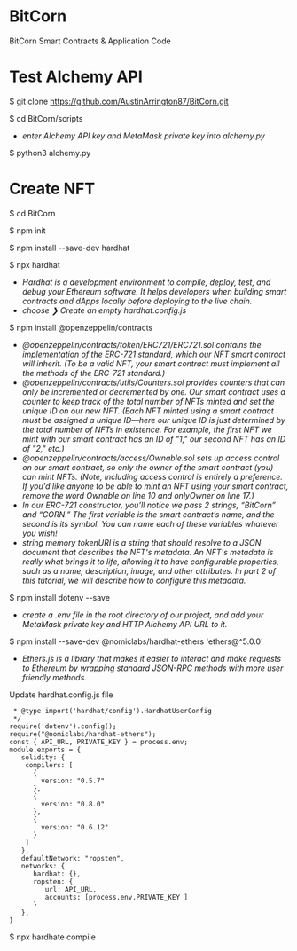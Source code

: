 # BitCorn
BitCorn Smart Contracts &amp; Application Code

# Test Alchemy API
$ git clone https://github.com/AustinArrington87/BitCorn.git

$ cd BitCorn/scripts
* *enter Alchemy API key and MetaMask private key into alchemy.py*

$ python3 alchemy.py

# Create NFT 

$ cd BitCorn

$ npm init 

$ npm install --save-dev hardhat

$ npx hardhat

* *Hardhat is a development environment to compile, deploy, test, and debug your Ethereum software. It helps developers when building smart contracts and dApps locally before deploying to the live chain.*
* *choose ❯ Create an empty hardhat.config.js*

$ npm install @openzeppelin/contracts

* *@openzeppelin/contracts/token/ERC721/ERC721.sol contains the implementation of the ERC-721 standard, which our NFT smart contract will inherit. (To be a valid NFT, your smart contract must implement all the methods of the ERC-721 standard.)*
* *@openzeppelin/contracts/utils/Counters.sol provides counters that can only be incremented or decremented by one. Our smart contract uses a counter to keep track of the total number of NFTs minted and set the unique ID on our new NFT. (Each NFT minted using a smart contract must be assigned a unique ID—here our unique ID is just determined by the total number of NFTs in existence. For example, the first NFT we mint with our smart contract has an ID of "1," our second NFT has an ID of "2," etc.)*
* *@openzeppelin/contracts/access/Ownable.sol sets up access control on our smart contract, so only the owner of the smart contract (you) can mint NFTs. (Note, including access control is entirely a preference. If you'd like anyone to be able to mint an NFT using your smart contract, remove the word Ownable on line 10 and onlyOwner on line 17.)*
* *In our ERC-721 constructor, you’ll notice we pass 2 strings, “BitCorn” and “CORN.” The first variable is the smart contract’s name, and the second is its symbol. You can name each of these variables whatever you wish!*
* *string memory tokenURI is a string that should resolve to a JSON document that describes the NFT's metadata. An NFT's metadata is really what brings it to life, allowing it to have configurable properties, such as a name, description, image, and other attributes. In part 2 of this tutorial, we will describe how to configure this metadata.*

$ npm install dotenv --save
* *create a .env file in the root directory of our project, and add your MetaMask private key and HTTP Alchemy API URL to it.*

$ npm install --save-dev @nomiclabs/hardhat-ethers 'ethers@^5.0.0'
* *Ethers.js is a library that makes it easier to interact and make requests to Ethereum by wrapping standard JSON-RPC methods with more user friendly methods.*

Update hardhat.config.js file 

```/**
 * @type import('hardhat/config').HardhatUserConfig
 */
require('dotenv').config();
require("@nomiclabs/hardhat-ethers");
const { API_URL, PRIVATE_KEY } = process.env;
module.exports = {
   solidity: {
    compilers: [
      {
        version: "0.5.7"
      },
      {
        version: "0.8.0"
      },
      {
        version: "0.6.12"
      }
    ]
   },
   defaultNetwork: "ropsten",
   networks: {
      hardhat: {},
      ropsten: {
         url: API_URL,
         accounts: [process.env.PRIVATE_KEY ]
      }
   },
}
```

$ npx hardhate compile
